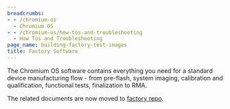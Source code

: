 ```yaml
---
breadcrumbs:
- - /chromium-os
  - Chromium OS
- - /chromium-os/how-tos-and-troubleshooting
  - How Tos and Troubleshooting
page_name: building-factory-test-images
title: Factory Software
---
```


The Chromium OS software contains everything you need for a standard device
manufacturing flow - from pre-flash, system imaging, calibration and
qualification, functional tests, finalization to RMA.

The related documents are now moved to [factory
repo](https://chromium.googlesource.com/chromiumos/platform/factory/+/master/README.md).